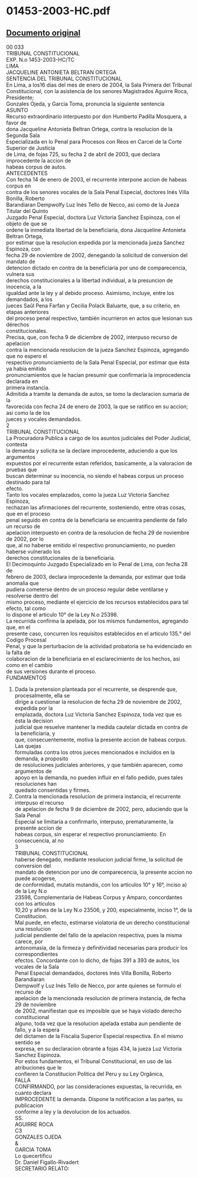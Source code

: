 
01453-2003-HC.pdf
=================
  
[Documento original](https://tc.gob.pe/jurisprudencia/2004/01453-2003-HC.pdf)  
---  
00 033  
TRIBUNAL CONSTITUCIONAL  
EXP. N.o 1453-2003-HC/TC  
LIMA  
JACQUELINE ANTONIETA BELTRAN ORTEGA  
SENTENCIA DEL TRIBUNAL CONSTITUCIONAL  
En Lima, a los16 dias del mes de enero de 2004, la Sala Primera del Tribunal  
Constitucional, con la asistencia de los senores Magistrados Aguirre Roca, Presidente;  
Gonzales Ojeda, y Garcia Toma, pronuncia la siguiente sentencia  
ASUNTO  
Recurso extraordinario interpuesto por don Humberto Padilla Mosquera, a favor de  
dona Jacqueline Antonieta Beltran Ortega, contra la resolucion de la Segunda Sala  
Especializada en lo Penal para Procesos con Reos en Carcel de la Corte Superior de Justicia  
de Lima, de fojas 725, su fecha 2 de abril de 2003, que declara improcedente la accion de  
habeas corpus de autos.  
ANTECEDENTES  
Con fecha 14 de enero de 2003, el recurrente interpone accion de habeas corpus en  
contra de los senores vocales de la Sala Penal Especial, doctores Inés Villa Bonilla, Roberto  
Barandiaran Dempwolfy Luz Inés Tello de Necco, asi como de la Jueza Titular del Quinto  
Juzgado Penal Especial, doctora Luz Victoria Sanchez Espinoza, con el objeto de que se  
ordene la inmediata libertad de la beneficiaria, dona Jacqueline Antonieta Beltran Ortega,  
por estimar que la resolucion expedida por la mencionada jueza Sanchez Espinoza, con  
fecha 29 de noviembre de 2002, denegando la solicitud de conversion del mandato de  
detencion dictado en contra de la beneficiaria por uno de comparecencia, vulnera sus  
derechos constitucionales a la libertad individual, a la presuncion de inocencia, a la  
igualdad ante la ley y al debido proceso. Asimismo, incluye, entre los demandados, a los  
jueces Saûl Pena Farfan y Cecilia Polack Baluarte, que, a su criterio, en etapas anteriores  
del proceso penal respectivo, también incurrieron en actos que lesionan sus dérechos  
constitucionales.  
Precisa, que, con fecha 9 de diciembre de 2002, interpuso recurso de apelacion  
contra la mencionada resolucion de la jueza Sanchez Espinoza, agregando que no espero el  
respectivo pronunciamiento de la Sala Penal Especial, por estimar que ésta ya habia emitido  
pronunciamientos que le hacian presumir que confirmaria la improcedencia declarada en  
primera instancia.  
Admitida a tramite la demanda de autos, se tomo la declaracion sumaria de la  
favorecida con fecha 24 de enero de 2003, la que se ratifico en su accion; asi como la de los  
jueces y vocales demandados.  
2  
TRIBUNAL CONSTITUCIONAL  
La Procuradora Publica a cargo de los asuntos judiciales del Poder Judicial, contesta  
la demanda y solicita se la declare improcedente, aduciendo a que los argumentos  
expuestos por el recurrente estan referidos, basicamente, a la valoracion de pruebas que  
buscan determinar su inocencia, no siendo el habeas corpus un proceso destinado para tal  
efecto.  
Tanto los vocales emplazados, como la jueza Luz Victoria Sanchez Espinoza,  
rechazan las afirmaciones del recurrente, sosteniendo, entre otras cosas, que en el proceso  
penal seguido en contra de la beneficiaria se encuentra pendiente de fallo un recurso de  
apelacion interpuesto en contra de la resolucion de fecha 29 de noviembre de 2002, por lo  
que, al no haberse emitido el respectivo pronunciamiento, no pueden haberse vulnerado los  
derechos constitucionales de la beneficiaria.  
El Decimoquinto Juzgado Especializado en lo Penal de Lima, con fecha 28 de  
febrero de 2003, declara improcedente la demanda, por estimar que toda anomalia que  
pudiera cometerse dentro de un proceso regular debe ventilarse y resolverse dentro del  
mismo proceso, mediante el ejercicio de los recursos establecidos para tal efecto, tal como  
lo dispone el articulo 10° de la Ley N.o 25398.  
La recurrida confirma la apelada, por los mismos fundamentos, agregando que, en el  
presente caso, concurren los requisitos establecidos en el articulo 135.° del Codigo Procesal  
Penal, y que la perturbacion de la actividad probatoria se ha evidenciado en la falta de  
colaboracion de la beneficiaria en el esclarecimiento de los hechos, asi como en el cambio  
de sus versiones durante el proceso.  
FUNDAMENTOS  
1. Dada la pretension planteada por el recurrente, se desprende que, procesalmente, ella se  
dirige a cuestionar la resolucion de fecha 29 de noviembre de 2002, expedida por la  
emplazada, doctora Luz Victoria Sanchez Espinoza, toda vez que es ésta la decision  
judicial que resuelve mantener la medida cautelar dictada en contra de la beneficiaria, y  
que, consecuentemente, motiva la presente accion de habeas corpus. Las quejas  
formuladas contra los otros jueces mencionados e incluidos en la demanda, a proposito  
de resoluciones judiciales anteriores, y que también aparecen, como argumentos de  
apoyo en la demanda, no pueden influir en el fallo pedido, pues tales resoluciones han  
quedado consentidas y firmes.  
2. Contra la mencionada resolucion de primera instancia, el recurrente interpuso el recurso  
de apelacion de fecha 9 de diciembre de 2002, pero, aduciendo que la Sala Penal  
Especial se limitaria a confirmarlo, interpuso, prematuramente, la presente accion de  
habeas corpus, sin esperar el respectivo pronunciamiento. En consecuencia, al no  
3  
TRIBUNAL CONSTITUCIONAL  
haberse denegado, mediante resolucion judicial firme, la solicitud de conversion del  
mandato de detencion por uno de comparecencia, la presente accion no puede acogerse,  
de conformidad, mutatis mutandis, con los articulos 10° y 16°, inciso a) de la Ley N.o  
23598, Complementaria de Habeas Corpus y Amparo, concordantes con los articulos  
10,20 y afines de la Ley N.o 23506, y 200, especialmente, inciso 1°, de la Constitucion.  
Mal puede, en efecto, estimarse violatoria de un derecho constitucional una resolucion  
judicial pendiente del fallo de la apelacion respectiva, pues la misma carece, por  
antonomasia, de la firmeza y definitividad necesarias para producir los correspondientes  
efectos. Concordante con lo dicho, de fojas 391 a 393 de autos, los vocales de la Sala  
Penal Especial demandados, doctores Inés Villa Bonilla, Roberto Barandiaran  
Dempwolf y Luz Inés Tello de Necco, por ante quienes se formulo el recurso de  
apelacion de la mencionada resolucion de primera instancia, de fecha 29 de noviembre  
de 2002, manifiestan que es imposible que se haya violado derecho constitucional  
alguno, toda vez que la resolucion apelada estaba aun pendiente de fallo, y a la espera  
del dictamen de la Fiscalia Superior Especial respectiva. En el mismo sentido se  
expresa, en su declaracion obrante a fojas 434, la jueza Luz Victoria Sanchez Espinoza.  
Por estos fundamentos, el Tribunal Constitucional, en uso de las atribuciones que le  
confieren la Constitucion Politica del Peru y su Ley Orgânica,  
FALLA  
CONFIRMANDO, por las consideraciones expuestas, la recurrida, en cuanto declara  
IMPROCEDENTE la demanda. Dispone la notificacion a las partes, su publicacion  
conforme a ley y la devolucion de los actuados.  
SS.  
AGUIRRE ROCA  
C3  
GONZALES OJEDA  
&  
GARCIA TOMA  
Lo quecertificu  
Dr. Daniel Figallo-Rivadert  
SECRETARIO RELATO: